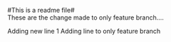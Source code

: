 #This is a readme file#
<br>
These are the change made to only feature branch....

Adding new line 1
Adding line to only feature branch <Kritika>